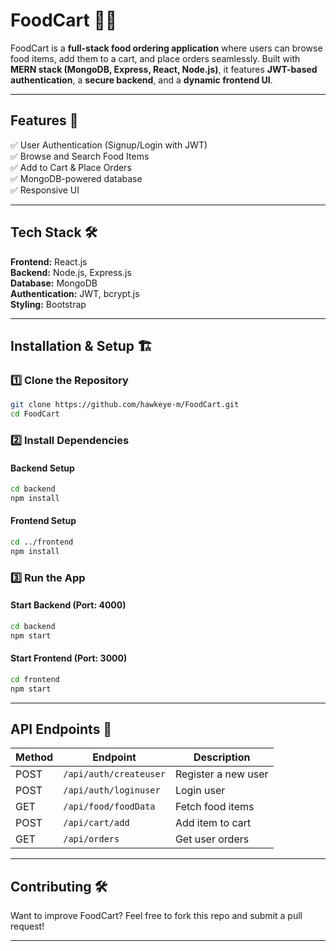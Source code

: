# **FoodCart 🍔🚀**  

FoodCart is a **full-stack food ordering application** where users can browse food items, add them to a cart, and place orders seamlessly. Built with **MERN stack (MongoDB, Express, React, Node.js)**, it features **JWT-based authentication**, a **secure backend**, and a **dynamic frontend UI**.  

---

## **Features 🌟**  
✅ User Authentication (Signup/Login with JWT)  
✅ Browse and Search Food Items  
✅ Add to Cart & Place Orders  
✅ MongoDB-powered database  
✅ Responsive UI  

---

## **Tech Stack 🛠️**  
**Frontend:** React.js  
**Backend:** Node.js, Express.js  
**Database:** MongoDB  
**Authentication:** JWT, bcrypt.js  
**Styling:**  Bootstrap

---

## **Installation & Setup 🏗️**  

### **1️⃣ Clone the Repository**  
```bash
git clone https://github.com/hawkeye-m/FoodCart.git
cd FoodCart
```

### **2️⃣ Install Dependencies**  

#### **Backend Setup**  
```bash
cd backend
npm install
```

#### **Frontend Setup**  
```bash
cd ../frontend
npm install
```

### **3️⃣ Run the App**  

#### **Start Backend (Port: 4000)**  
```bash
cd backend
npm start
```

#### **Start Frontend (Port: 3000)**  
```bash
cd frontend
npm start
```

---

## **API Endpoints 🔗**  

| Method | Endpoint              | Description                  |
|--------|-----------------------|------------------------------|
| POST   | `/api/auth/createuser` | Register a new user          |
| POST   | `/api/auth/loginuser`  | Login user                   |
| GET    | `/api/food/foodData`   | Fetch food items             |
| POST   | `/api/cart/add`        | Add item to cart             |
| GET    | `/api/orders`          | Get user orders              |

---

## **Contributing 🛠️**  
Want to improve FoodCart? Feel free to fork this repo and submit a pull request!  

---

